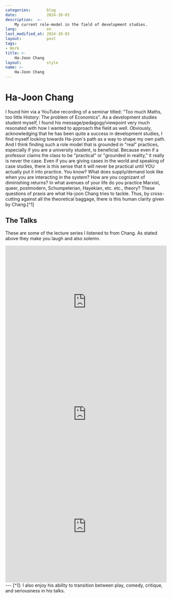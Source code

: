 ```yaml
---
categories:       blog
date:             2024-10-03
description:  >-
    My current role-model in the field of development studies.
lang:             en
last_modified_at: 2024-10-03
layout:           post
tags:
- Work
title: >-
    Ha-Joon Chang 
layout:           style
name: >-
    Ha-Joon Chang    
---
```



# Ha-Joon Chang

I found him via a YouTube recording of a seminar titled: "Too much Maths, too little History: The problem of Economics". As a development studies student myself, I found his message/pedagogy/viewpoint very much resonated with how I wanted to approach the field as well. Obviously, acknowledging that he has been quite a success in development studies, I find myself looking towards Ha-joon's path as a way to shape my own path. And I think finding such a role model that is grounded in "real" practices, especially if you are a university student, is beneficial. Because even if a professor claims the class to be "practical" or "grounded in reality," it really is never the case. Even if you are giving cases in the world and speaking of case studies, there is this sense that it will never be practical until YOU actually put it into practice. You know? What does supply/demand look like when you are interacting in the system? How are you cognizant of diminishing returns? In what avenues of your life do you practice Marxist, queer, postmodern, Schumpeterian, Hayekian, etc. etc., theory? These questions of praxis are what Ha-joon Chang tries to tackle. Thus, by cross-cutting against all the theoretical baggage, there is this human clarity given by Chang.[^1]

## The Talks 

These are some of the lecture series I listened to from Chang. As stated above they make you laugh and also solemn.

<iframe width="100%" height="350" src="https://www.youtube.com/embed/6rXBBqMmIP8?si=R52R977359zZWmN4&amp;start=1723" title="YouTube video player" frameborder="0" allow="accelerometer; autoplay; clipboard-write; encrypted-media; gyroscope; picture-in-picture; web-share" referrerpolicy="strict-origin-when-cross-origin" allowfullscreen></iframe>

<iframe width="100%" height="350" src="https://www.youtube.com/embed/-XvfD3TYzkg?si=PdXysWpdRR2N_dHl&amp;" title="YouTube video player" frameborder="0" allow="accelerometer; autoplay; clipboard-write; encrypted-media; gyroscope; picture-in-picture; web-share" referrerpolicy="strict-origin-when-cross-origin" allowfullscreen></iframe>

<iframe width="100%" height="350" src="https://www.youtube.com/embed/whVf5tuVbus?si=a3jyoQEnwweEQRhn&amp;" title="YouTube video player" frameborder="0" allow="accelerometer; autoplay; clipboard-write; encrypted-media; gyroscope; picture-in-picture; web-share" referrerpolicy="strict-origin-when-cross-origin" allowfullscreen></iframe>

<br/>
---
[^1]: I also enjoy his ability to transition between play, comedy, critique, and seriousness in his talks.